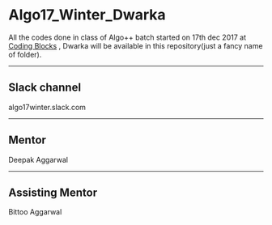 Algo17_Winter_Dwarka
==============
All the codes done in class of Algo++ batch started on 17th dec 2017 at [Coding Blocks](codingblocks.com) , Dwarka will be available in this repository(just a fancy name of folder).

---------------
## Slack channel
algo17winter.slack.com

--------------
## Mentor
Deepak Aggarwal

---------------
## Assisting Mentor
Bittoo Aggarwal